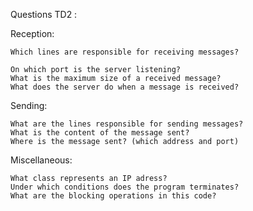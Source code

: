 Questions TD2 :

Reception:

    Which lines are responsible for receiving messages?

    On which port is the server listening?
    What is the maximum size of a received message?
    What does the server do when a message is received?

Sending:

    What are the lines responsible for sending messages?
    What is the content of the message sent?
    Where is the message sent? (which address and port)

Miscellaneous:

    What class represents an IP adress?
    Under which conditions does the program terminates?
    What are the blocking operations in this code?

